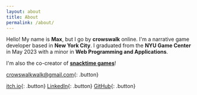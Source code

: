 ```yaml
---
layout: about
title: About
permalink: /about/
---
```

Hello! My name is **Max**, but I go by **crowswalk** online. I'm a narrative game developer based in **New York City**. I graduated from the **NYU Game Center** in May 2023 with a minor in **Web Programming and Applications**.

I'm also the co-creator of **[snacktime games](http://snacktimegamestudio.com)**!

[crowswalkwalk@gmail.com](mailto:crowswalkwalk@gmail.com){: .button}

[itch.io](https://crowswalk.itch.io/){: .button}
[LinkedIn](https://www.linkedin.com/in/max-seavey/){: .button}
[GitHub](https://github.com/crowswalk){: .button}